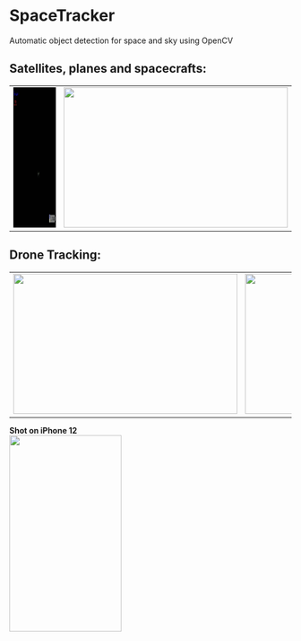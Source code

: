 # SpaceTracker

Automatic object detection for space and sky using OpenCV

## Satellites, planes and spacecrafts: <br>
| | |
| -- | -- | 
| <img width="400" height="250" src="https://github.com/DorAzaria/SpaceTracker/blob/master/readme/ISS.gif">| <img width="400" height="250" src="https://github.com/DorAzaria/SpaceTracker/blob/master/readme/night.gif"> |

## Drone Tracking: <br>
| | |
| -- | -- | 
|<img width="400" height="250" src="https://github.com/DorAzaria/SpaceTracker/blob/master/readme/drone1.gif"> | <img width="400" height="250" src="https://github.com/DorAzaria/SpaceTracker/blob/master/readme/drone2.gif"> |

**Shot on iPhone 12**<br>
<img width="200" height="350" src="https://github.com/DorAzaria/SpaceTracker/blob/master/readme/drone3.gif">
<br>
